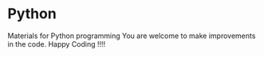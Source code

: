 # Python

Materials for Python programming
You are welcome to make improvements in the code.
Happy Coding !!!!
